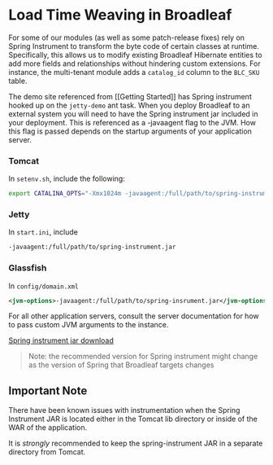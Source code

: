 # Load Time Weaving in Broadleaf

For some of our modules (as well as some patch-release fixes) rely on Spring Instrument to transform the byte code of certain classes at runtime. Specifically, this allows us to modify existing Broadleaf Hibernate entities to add more fields and relationships without hindering custom extensions. For instance, the multi-tenant module adds a `catalog_id` column to the `BLC_SKU` table.

The demo site referenced from [[Getting Started]] has Spring instrument hooked up on the `jetty-demo` ant task. When you deploy Broadleaf to an external system you will need to have the Spring instrument jar included in your deployment. This is referenced as a -javaagent flag to the JVM. How this flag is passed depends on the startup arguments of your application server.

### Tomcat

In `setenv.sh`, include the following:

```bash
export CATALINA_OPTS="-Xmx1024m -javaagent:/full/path/to/spring-instrument.jar"
```

### Jetty

In `start.ini`, include

```bash
-javaagent:/full/path/to/spring-instrument.jar
```

### Glassfish

In `config/domain.xml`

```xml
<jvm-options>-javaagent:/full/path/to/spring-insrument.jar</jvm-options>
```

For all other application servers, consult the server documentation for how to pass custom JVM arguments to the instance.

[Spring instrument jar download](https://github.com/BroadleafCommerce/DemoSite/raw/master/lib/spring-instrument-3.2.2.RELEASE.jar)

> Note: the recommended version for Spring instrument might change as the version of Spring that Broadleaf targets changes

## Important Note

There have been known issues with instrumentation when the Spring Instrument JAR is located either in the Tomcat lib directory or inside of the WAR of the application.

It is *strongly* recommended to keep the spring-instrument JAR in a separate directory from Tomcat.
